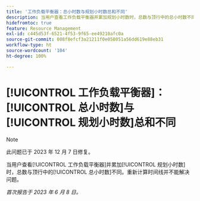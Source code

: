 ```yaml
---
title: '工作负载平衡器：总小时数与规划小时数总和不同'
description: 当用户查看工作负载平衡器并累加规划小时数时，总数与顶行中的总小时数不同。重新计算时间线并不能解决问题。
hidefromtoc: true
feature: Resource Management
exl-id: c445d53f-6521-4f53-9f65-ee49210afc0a
source-git-commit: 008f8efcf3a21211f0e058051a56dd619e88eb31
workflow-type: ht
source-wordcount: '104'
ht-degree: 100%

---
```


# [!UICONTROL 工作负载平衡器]：[!UICONTROL 总小时数]与[!UICONTROL 规划小时数]总和不同

>[!NOTE]
>
>此问题已于 2023 年 12 月 7 日修复。

当用户查看[!UICONTROL 工作负载平衡器]并累加[!UICONTROL 规划小时数]时，总数与顶行中的[!UICONTROL 总小时数]不同。重新计算时间线并不能解决问题。

_首次报告于 2023 年 6 月 8 日。_
